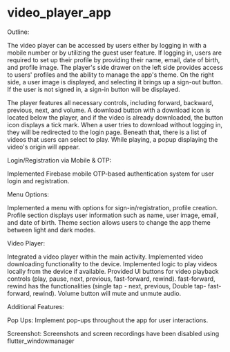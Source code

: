 # video_player_app

Outline:

The video player can be accessed by users either by logging in with a mobile number or by utilizing the guest user feature. If logging in, users are required to set up their profile by providing their name, email, date of birth, and profile image. The player's side drawer on the left side provides access to users' profiles and the ability to manage the app's theme. On the right side, a user image is displayed, and selecting it brings up a sign-out button. If the user is not signed in, a sign-in button will be displayed.

The player features all necessary controls, including forward, backward, previous, next, and volume. A download button with a download icon is located below the player, and if the video is already downloaded, the button icon displays a tick mark. When a user tries to download without logging in, they will be redirected to the login page. Beneath that, there is a list of videos that users can select to play. While playing, a popup displaying the video's origin will appear.

Login/Registration via Mobile & OTP:

Implemented Firebase mobile OTP-based authentication system for user login and registration.

Menu Options:

Implemented a menu with options for sign-in/registration, profile creation.
Profile section displays user information such as name, user image, email, and date of birth.
Theme section allows users to change the app theme between light and dark modes.

Video Player:

Integrated a video player within the main activity.
Implemented video downloading functionality to the device.
Implemented logic to play videos locally from the device if available.
Provided UI buttons for video playback controls (play, pause, next, previous, fast-forward, rewind).
fast-forward, rewind has the functionalities (single tap - next, previous, Double tap- fast-forward, rewind).
Volume button will mute and unmute audio.

Additional Features:

Pop Ups:
Implement pop-ups throughout the app for user interactions.

Screenshot:
Screenshots and screen recordings have been disabled using flutter_windowmanager
